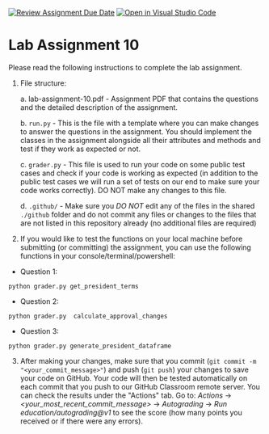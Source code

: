 [![Review Assignment Due Date](https://classroom.github.com/assets/deadline-readme-button-22041afd0340ce965d47ae6ef1cefeee28c7c493a6346c4f15d667ab976d596c.svg)](https://classroom.github.com/a/AsvyfgcC)
[![Open in Visual Studio Code](https://classroom.github.com/assets/open-in-vscode-2e0aaae1b6195c2367325f4f02e2d04e9abb55f0b24a779b69b11b9e10269abc.svg)](https://classroom.github.com/online_ide?assignment_repo_id=16809082&assignment_repo_type=AssignmentRepo)
# Lab Assignment 10

Please read the following instructions to complete the lab assignment.  

1. File structure:

    a. lab-assignment-10.pdf - Assignment PDF that contains the questions and the detailed description of the assignment.

    b. `run.py` - This is the file with a template where you can make changes to answer the questions in the assignment. You should implement the classes in the assignment alongside all their attributes and methods and test if they work as expected or not.

    c. `grader.py` - This file is used to run your code on some public test cases and check if your code is working as expected (in addition to the public test cases we will run a set of tests on our end to make sure your code works correctly). DO NOT make any changes to this file.

    d. `.github/` - Make sure you _DO NOT_ edit any of the files in the shared `./github` folder and do not commit any files or changes to the files that are not listed in this repository already (no additional files are required)

2. If you would like to test the functions on your local machine before submitting (or committing) the assignment, you can use the following functions in your console/terminal/powershell:  

- Question 1:
```console
python grader.py get_president_terms
```  



- Question 2:
```console
python grader.py  calculate_approval_changes
```

- Question 3:
```console
python grader.py generate_president_dataframe
```
 

3. After making your changes, make sure that you commit (`git commit -m "<your_commit_message>"`) and push (`git push`) your changes to save your code on GitHub. Your code will then be tested automatically on each commit that you push to our GitHub Classroom remote server. You can check the results under the "Actions" tab. Go to: _Actions_ -> _<your_most_recent_commit_message>_ -> _Autograding_ -> _Run education/autograding@v1_ to see the score (how many points you received or if there were any errors).
